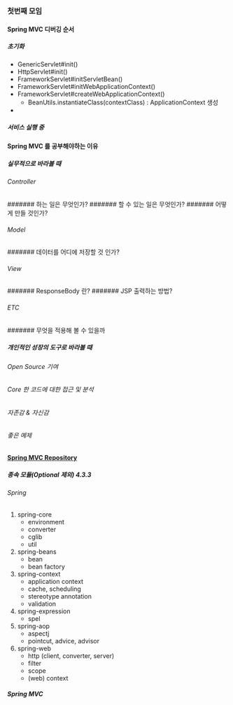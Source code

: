 ### 첫번째 모임

#### Spring MVC 디버깅 순서

##### 초기화

- GenericServlet#init()
- HttpServlet#init()
- FrameworkServlet#initServletBean()
- FrameworkServlet#initWebApplicationContext()
- FrameworkServlet#createWebApplicationContext()
    - BeanUtils.instantiateClass(contextClass) : ApplicationContext 생성
- 



##### 서비스 실행 중

#### Spring MVC 를 공부해야하는 이유

##### 실무적으로 바라볼 때 

###### Controller
 
####### 하는 일은 무엇인가?
####### 할 수 있는 일은 무엇인가?
####### 어떻게 만들 것인가?

###### Model

####### 데이터를 어디에 저장할 것 인가?

###### View

####### ResponseBody 란? 
####### JSP 출력하는 방법?

###### ETC

####### 무엇을 적용해 볼 수 있을까 

##### 개인적인 성장의 도구로 바라볼 때

###### Open Source 기여

###### Core 한 코드에 대한 접근 및 분석

###### 자존감 & 자신감

###### 좋은 예제


#### [Spring MVC Repository](https://mvnrepository.com/artifact/org.springframework/spring-webmvc)

##### 종속 모듈(Optional 제외) 4.3.3

###### Spring  
1. spring-core
    - environment
    - converter
    - cglib
    - util
2. spring-beans
    - bean 
    - bean factory
3. spring-context
    - application context
    - cache, scheduling
    - stereotype annotation
    - validation
4. spring-expression
    - spel
5. spring-aop
    - aspectj
    - pointcut, advice, advisor
6. spring-web
    - http (client, converter, server)
    - filter
    - scope
    - (web) context
    
    
##### Spring MVC